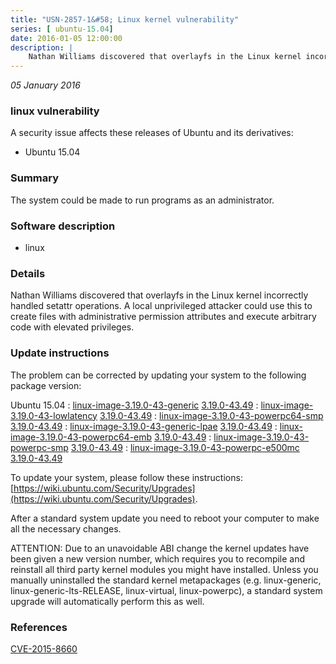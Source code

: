 ```yaml
---
title: "USN-2857-1&#58; Linux kernel vulnerability"
series: [ ubuntu-15.04]
date: 2016-01-05 12:00:00
description: |
    Nathan Williams discovered that overlayfs in the Linux kernel incorrectly handled setattr operations. A local unprivileged attacker could use this to create files with administrative permission attributes and execute arbitrary code with elevated privileges. 
--- 
```

 
 

*05 January 2016*

### linux vulnerability

A security issue affects these releases of Ubuntu and its derivatives:

* Ubuntu 15.04

### Summary

The system could be made to run programs as an administrator. 

### Software description

* linux 

### Details

Nathan Williams discovered that overlayfs in the Linux kernel incorrectly handled setattr operations. A local unprivileged attacker could use this to create files with administrative permission attributes and execute arbitrary code with elevated privileges. 

### Update instructions

The problem can be corrected by updating your system to the following package version:

Ubuntu 15.04
 : [linux-image-3.19.0-43-generic](https://launchpad.net/ubuntu/+source/linux) <span> [3.19.0-43.49](https://launchpad.net/ubuntu/+source/linux/3.19.0-43.49) </span> 
 : [linux-image-3.19.0-43-lowlatency](https://launchpad.net/ubuntu/+source/linux) <span> [3.19.0-43.49](https://launchpad.net/ubuntu/+source/linux/3.19.0-43.49) </span> 
 : [linux-image-3.19.0-43-powerpc64-smp](https://launchpad.net/ubuntu/+source/linux) <span> [3.19.0-43.49](https://launchpad.net/ubuntu/+source/linux/3.19.0-43.49) </span> 
 : [linux-image-3.19.0-43-generic-lpae](https://launchpad.net/ubuntu/+source/linux) <span> [3.19.0-43.49](https://launchpad.net/ubuntu/+source/linux/3.19.0-43.49) </span> 
 : [linux-image-3.19.0-43-powerpc64-emb](https://launchpad.net/ubuntu/+source/linux) <span> [3.19.0-43.49](https://launchpad.net/ubuntu/+source/linux/3.19.0-43.49) </span> 
 : [linux-image-3.19.0-43-powerpc-smp](https://launchpad.net/ubuntu/+source/linux) <span> [3.19.0-43.49](https://launchpad.net/ubuntu/+source/linux/3.19.0-43.49) </span> 
 : [linux-image-3.19.0-43-powerpc-e500mc](https://launchpad.net/ubuntu/+source/linux) <span> [3.19.0-43.49](https://launchpad.net/ubuntu/+source/linux/3.19.0-43.49) </span> 

To update your system, please follow these instructions: [https://wiki.ubuntu.com/Security/Upgrades](https://wiki.ubuntu.com/Security/Upgrades).

After a standard system update you need to reboot your computer to make all the necessary changes.

ATTENTION: Due to an unavoidable ABI change the kernel updates have been given a new version number, which requires you to recompile and reinstall all third party kernel modules you might have installed. Unless you manually uninstalled the standard kernel metapackages (e.g. linux-generic, linux-generic-lts-RELEASE, linux-virtual, linux-powerpc), a standard system upgrade will automatically perform this as well. 

### References

 
 [CVE-2015-8660](http://people.ubuntu.com/~ubuntu-security/cve/CVE-2015-8660)
 

